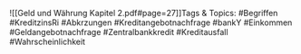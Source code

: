 
![[Geld und Währung Kapitel 2.pdf#page=27]]Tags & Topics:
   #Begriffen
   #KreditzinsRi
   #Abkrzungen
   #Kreditangebotnachfrage
   #bankY
   #Einkommen
   #Geldangebotnachfrage
   #Zentralbankkredit
   #Kreditausfall
   #Wahrscheinlichkeit